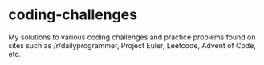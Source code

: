 coding-challenges
=================

My solutions to various coding challenges and practice problems found 
on sites such as /r/dailyprogrammer, Project Euler, Leetcode, Advent of Code, etc.
